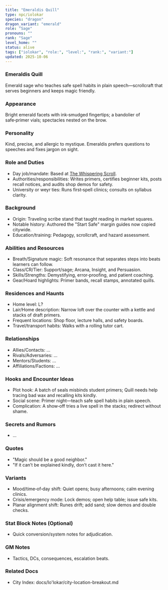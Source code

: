 ```yaml
---
title: "Emeraldis Quill"
type: npc/iolokar
species: "dragon"
dragon_variant: "emerald"
role: "Sage"
pronouns: ""
rank: "Sage"
level_home: ""
status: alive
tags: ["iolokar", "role:", "level:", "rank:", "variant:"]
updated: 2025-10-06
---
```

### Emeraldis Quill

Emerald sage who teaches safe spell habits in plain speech—scrollcraft that serves beginners and keeps magic friendly.

### Appearance

Bright emerald facets with ink‑smudged fingertips; a bandolier of safe‑primer vials; spectacles nested on the brow.

### Personality

Kind, precise, and allergic to mystique. Emeraldis prefers questions to speeches and fixes jargon on sight.

### Role and Duties

- Day job/mandate: Based at [The Whispering Scroll](docs/Io'lokar/Locations/the-whispering-scroll.md).
 - Authorities/responsibilities: Writes primers, certifies beginner kits, posts recall notices, and audits shop demos for safety.
 - University or weyr ties: Runs first‑spell clinics; consults on syllabus clarity.

### Background

 - Origin: Traveling scribe stand that taught reading in market squares.
 - Notable history: Authored the "Start Safe" margin guides now copied citywide.
 - Education/training: Pedagogy, scrollcraft, and hazard assessment.

### Abilities and Resources

 - Breath/Signature magic: Soft resonance that separates steps into beats learners can follow.
 - Class/CR/Tier: Support/sage; Arcana, Insight, and Persuasion.
 - Skills/Strengths: Demystifying, error‑proofing, and patient coaching.
 - Gear/Hoard highlights: Primer bands, recall stamps, annotated quills.

### Residences and Haunts

- Home level: L?
 - Lair/Home description: Narrow loft over the counter with a kettle and stacks of draft primers.
 - Frequent locations: Shop floor, lecture halls, and safety boards.
 - Travel/transport habits: Walks with a rolling tutor cart.

### Relationships

- Allies/Contacts: ...
- Rivals/Adversaries: ...
- Mentors/Students: ...
- Affiliations/Factions: ...

### Hooks and Encounter Ideas

 - Plot hook: A batch of seals misbinds student primers; Quill needs help tracing bad wax and recalling kits kindly.
 - Social scene: Primer night—teach safe spell habits in plain speech.
 - Complication: A show‑off tries a live spell in the stacks; redirect without shame.

### Secrets and Rumors

- ...

### Quotes

 - "Magic should be a good neighbor."
 - "If it can’t be explained kindly, don’t cast it here."

### Variants

 - Mood/time‑of‑day shift: Quiet opens; busy afternoons; calm evening clinics.
 - Crisis/emergency mode: Lock demos; open help table; issue safe kits.
 - Planar alignment shift: Runes drift; add sand; slow demos and double checks.

### Stat Block Notes (Optional)

- Quick conversion/system notes for adjudication.

### GM Notes

- Tactics, DCs, consequences, escalation beats.

### Related Docs

- City Index: docs/Io'lokar/city-location-breakout.md
